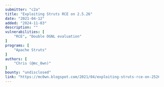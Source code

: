 ```yaml
---
submitter: "c2a"
title: "Exploiting Struts RCE on 2.5.26"
date: "2021-04-12"
added: "2024-11-03"
description: ""
vulnerabilities: [
    "RCE", "Double OGNL evaluation"
]
programs: [
    "Apache Struts"
]
authors: [
    "Chris (@mc_0wn)"
]
bounty: "undisclosed"
link: "https://mc0wn.blogspot.com/2021/04/exploiting-struts-rce-on-2526.html"
---
```




